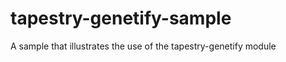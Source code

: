 tapestry-genetify-sample
========================

A sample that illustrates the use of the tapestry-genetify module 